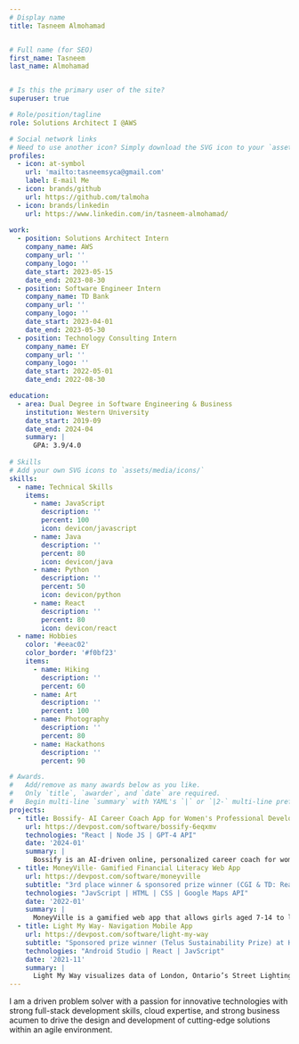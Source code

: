 ```yaml
---
# Display name
title: Tasneem Almohamad


# Full name (for SEO)
first_name: Tasneem
last_name: Almohamad


# Is this the primary user of the site?
superuser: true

# Role/position/tagline
role: Solutions Architect I @AWS

# Social network links
# Need to use another icon? Simply download the SVG icon to your `assets/media/icons/` folder.
profiles:
  - icon: at-symbol
    url: 'mailto:tasneemsyca@gmail.com'
    label: E-mail Me
  - icon: brands/github
    url: https://github.com/talmoha
  - icon: brands/linkedin
    url: https://www.linkedin.com/in/tasneem-almohamad/
    
work:
  - position: Solutions Architect Intern
    company_name: AWS
    company_url: ''
    company_logo: ''
    date_start: 2023-05-15
    date_end: 2023-08-30
  - position: Software Engineer Intern
    company_name: TD Bank
    company_url: ''
    company_logo: ''
    date_start: 2023-04-01
    date_end: 2023-05-30
  - position: Technology Consulting Intern
    company_name: EY
    company_url: ''
    company_logo: ''
    date_start: 2022-05-01
    date_end: 2022-08-30

education:
  - area: Dual Degree in Software Engineering & Business
    institution: Western University
    date_start: 2019-09
    date_end: 2024-04
    summary: |
      GPA: 3.9/4.0
  
# Skills
# Add your own SVG icons to `assets/media/icons/`
skills:
  - name: Technical Skills
    items:
      - name: JavaScript
        description: ''
        percent: 100
        icon: devicon/javascript
      - name: Java
        description: ''
        percent: 80
        icon: devicon/java
      - name: Python
        description: ''
        percent: 50
        icon: devicon/python
      - name: React
        description: ''
        percent: 80
        icon: devicon/react
  - name: Hobbies
    color: '#eeac02'
    color_border: '#f0bf23'
    items:
      - name: Hiking
        description: ''
        percent: 60
      - name: Art
        description: ''
        percent: 100
      - name: Photography
        description: ''
        percent: 80
      - name: Hackathons
        description: ''
        percent: 90

# Awards.
#   Add/remove as many awards below as you like.
#   Only `title`, `awarder`, and `date` are required.
#   Begin multi-line `summary` with YAML's `|` or `|2-` multi-line prefix and indent 2 spaces below.
projects:
  - title: Bossify- AI Career Coach App for Women's Professional Development
    url: https://devpost.com/software/bossify-6eqxmv
    technologies: "React | Node JS | GPT-4 API"
    date: '2024-01'
    summary: |
      Bossify is an AI-driven online, personalized career coach for women to build important professional skills and advance in their careers. This web application uses cutting-edge technology to allow the user to not only set goals and keep a record of achievements but to also practice incorporating them while practicing important conversations about topics like "How to ask for a pay raise?" or "How to ask approach a promotion?". The user can practice by recording their answers to AI-generated questions for their required topic, where they can get feedback and recommendations to strengthen their language, use fewer filler words through speech analysis, and maintain a correct tone through sentiment analysis.
  - title: MoneyVille- Gamified Financial Literacy Web App
    url: https://devpost.com/software/moneyville
    subtitle: "3rd place winner & sponsored prize winner (CGI & TD: Ready Commitment Hack) at SheHacks hackathon"
    technologies: "JavScript | HTML | CSS | Google Maps API"
    date: '2022-01'
    summary: |
      MoneyVille is a gamified web app that allows girls aged 7-14 to learn to make wise financial decisions. The website takes the form of a location roadmap that allows the user to explore places like the bank, donation centre, stadium, and more. Each individual location offers unique learning and experience, where the stadium allows you to work towards ‘quests’ which are things you want to invest towards and it shows your progress. The bank allows you to visualize your spending habits and make transactions of either earning or spending money, where you’ll also be able to see your transaction history.
  - title: Light My Way- Navigation Mobile App
    url: https://devpost.com/software/light-my-way
    subtitle: "Sponsored prize winner (Telus Sustainability Prize) at HackWestern hackathon"
    technologies: "Android Studio | React | JavScript"
    date: '2021-11'
    summary: |
      Light My Way visualizes data of London, Ontario’s Street Lighting and recent nearby crimes in order to calculate the safest path for the user to take. Upon opening the app, the user can access “Maps” and search up their destination or drop a pin on a location. The app displays the safest route available and prompts the user to “Send Location” which sends the path that the user is taking to three contacts via messages. 
---
```


I am a driven problem solver with a passion for innovative technologies with strong full-stack development skills, cloud expertise, and strong business acumen to drive the design and development of cutting-edge solutions within an agile environment.